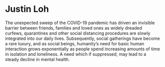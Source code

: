 # Justin Loh

The unexpected sweep of the COVID-19 pandemic has driven an invisible barrier
between friends, families and loved ones as widely dreaded curfews, quarantines
and other social distancing procedures are slowly integrated into our daily
lives. Subsequently, social gatherings have become a rare luxury, and as social
beings, humanity’s need for basic human interaction grows exponentially as
people spend increasing amounts of time in isolation and loneliness. A need
which if suppressed, may lead to a steady decline in mental health.
